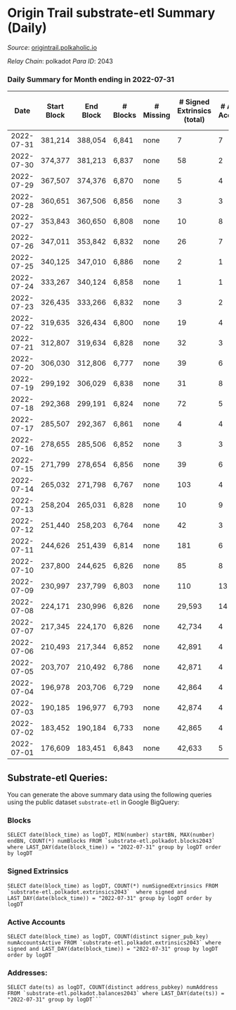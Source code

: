 # Origin Trail substrate-etl Summary (Daily)

_Source_: [origintrail.polkaholic.io](https://origintrail.polkaholic.io)

*Relay Chain*: polkadot
*Para ID*: 2043



### Daily Summary for Month ending in 2022-07-31


| Date | Start Block | End Block | # Blocks | # Missing | # Signed Extrinsics (total) | # Active Accounts | # Addresses with Balances | # Events | # Transfers | # XCM Transfers In | # XCM Transfers Out |
| ---- | ----------- | --------- | -------- | --------- | --------------------------- | ----------------- | ------------------------- | -------- | ----------- | ------------------ | ------------------- |
| 2022-07-31 | 381,214 | 388,054 | 6,841 | none  | 7 | 7 | 2,833 | 13,945 | 203  |   |   |
| 2022-07-30 | 374,377 | 381,213 | 6,837 | none  | 58 | 2 |  | 14,275 | 123  |   |   |
| 2022-07-29 | 367,507 | 374,376 | 6,870 | none  | 5 | 4 |  | 13,892 | 109  |   |   |
| 2022-07-28 | 360,651 | 367,506 | 6,856 | none  | 3 | 3 |  | 13,825 | 85  |   |   |
| 2022-07-27 | 353,843 | 360,650 | 6,808 | none  | 10 | 8 |  | 13,924 | 225  |   |   |
| 2022-07-26 | 347,011 | 353,842 | 6,832 | none  | 26 | 7 |  | 14,104 | 228  |   |   |
| 2022-07-25 | 340,125 | 347,010 | 6,886 | none  | 2 | 1 |  | 13,830 | 36  |   |   |
| 2022-07-24 | 333,267 | 340,124 | 6,858 | none  | 1 | 1 |  | 13,756 | 29  |   |   |
| 2022-07-23 | 326,435 | 333,266 | 6,832 | none  | 3 | 2 |  | 13,753 | 62  |   |   |
| 2022-07-22 | 319,635 | 326,434 | 6,800 | none  | 19 | 4 |  | 13,894 | 138  |   |   |
| 2022-07-21 | 312,807 | 319,634 | 6,828 | none  | 32 | 3 |  | 14,043 | 123  |   |   |
| 2022-07-20 | 306,030 | 312,806 | 6,777 | none  | 39 | 6 |  | 14,084 | 207  |   |   |
| 2022-07-19 | 299,192 | 306,029 | 6,838 | none  | 31 | 8 |  | 14,151 | 227  |   |   |
| 2022-07-18 | 292,368 | 299,191 | 6,824 | none  | 72 | 5 |  | 14,445 | 206  |   |   |
| 2022-07-17 | 285,507 | 292,367 | 6,861 | none  | 4 | 4 |  | 13,874 | 116  |   |   |
| 2022-07-16 | 278,655 | 285,506 | 6,852 | none  | 3 | 3 |  | 13,819 | 87  |   |   |
| 2022-07-15 | 271,799 | 278,654 | 6,856 | none  | 39 | 6 |  | 14,211 | 180  |   |   |
| 2022-07-14 | 265,032 | 271,798 | 6,767 | none  | 103 | 4 |  | 14,590 | 209  |   |   |
| 2022-07-13 | 258,204 | 265,031 | 6,828 | none  | 10 | 9 |  | 13,985 | 247  |   |   |
| 2022-07-12 | 251,440 | 258,203 | 6,764 | none  | 42 | 3 |  | 13,984 | 116  |   |   |
| 2022-07-11 | 244,626 | 251,439 | 6,814 | none  | 181 | 6 |  | 15,393 | 357  |   |   |
| 2022-07-10 | 237,800 | 244,625 | 6,826 | none  | 85 | 8 |  | 14,643 | 299  |   |   |
| 2022-07-09 | 230,997 | 237,799 | 6,803 | none  | 110 | 13 |  | 14,944 | 450  |   |   |
| 2022-07-08 | 224,171 | 230,996 | 6,826 | none  | 29,593 | 14 |  | 156,937 | 24,042  |   |   |
| 2022-07-07 | 217,345 | 224,170 | 6,826 | none  | 42,734 | 4 |  | 173,986 | 32,128  |   |   |
| 2022-07-06 | 210,493 | 217,344 | 6,852 | none  | 42,891 | 4 |  | 174,627 | 32,246  |   |   |
| 2022-07-05 | 203,707 | 210,492 | 6,786 | none  | 42,871 | 4 |  | 174,442 | 32,254  |   |   |
| 2022-07-04 | 196,978 | 203,706 | 6,729 | none  | 42,864 | 4 |  | 174,200 | 32,146  |   |   |
| 2022-07-03 | 190,185 | 196,977 | 6,793 | none  | 42,874 | 4 |  | 174,444 | 32,232  |   |   |
| 2022-07-02 | 183,452 | 190,184 | 6,733 | none  | 42,865 | 4 |  | 174,178 | 32,113  |   |   |
| 2022-07-01 | 176,609 | 183,451 | 6,843 | none  | 42,633 | 5 |  | 158,863 | 31,968  |   |   |

## Substrate-etl Queries:
You can generate the above summary data using the following queries using the public dataset `substrate-etl` in Google BigQuery:


### Blocks
```
SELECT date(block_time) as logDT, MIN(number) startBN, MAX(number) endBN, COUNT(*) numBlocks FROM `substrate-etl.polkadot.blocks2043`  where LAST_DAY(date(block_time)) = "2022-07-31" group by logDT order by logDT
```


### Signed Extrinsics
```
SELECT date(block_time) as logDT, COUNT(*) numSignedExtrinsics FROM `substrate-etl.polkadot.extrinsics2043`  where signed and LAST_DAY(date(block_time)) = "2022-07-31" group by logDT order by logDT
```


### Active Accounts
```
SELECT date(block_time) as logDT, COUNT(distinct signer_pub_key) numAccountsActive FROM `substrate-etl.polkadot.extrinsics2043` where signed and LAST_DAY(date(block_time)) = "2022-07-31" group by logDT order by logDT
```


### Addresses:
```
SELECT date(ts) as logDT, COUNT(distinct address_pubkey) numAddress FROM `substrate-etl.polkadot.balances2043` where LAST_DAY(date(ts)) = "2022-07-31" group by logDT```

